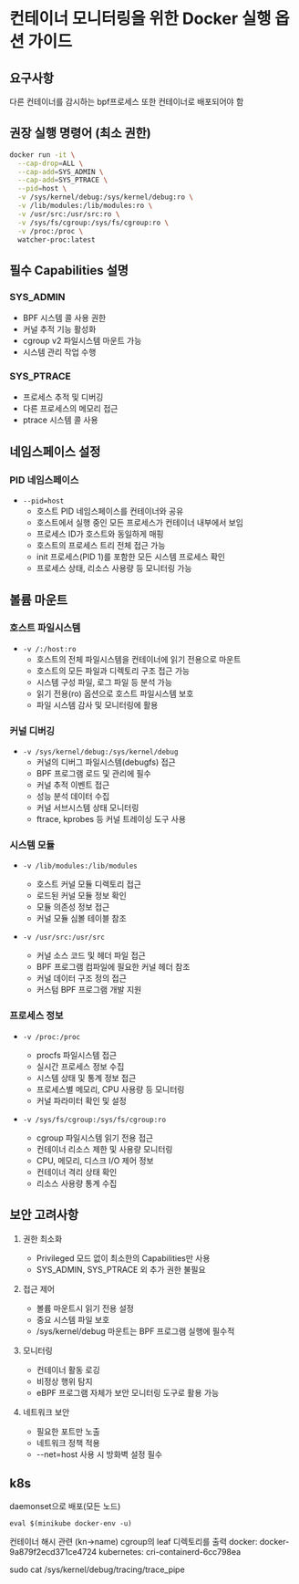 # 컨테이너 모니터링을 위한 Docker 실행 옵션 가이드

## 요구사항
다른 컨테이너를 감시하는 bpf프로세스 또한 컨테이너로 배포되어야 함

## 권장 실행 명령어 (최소 권한)
```bash
docker run -it \
  --cap-drop=ALL \
  --cap-add=SYS_ADMIN \
  --cap-add=SYS_PTRACE \
  --pid=host \
  -v /sys/kernel/debug:/sys/kernel/debug:ro \
  -v /lib/modules:/lib/modules:ro \
  -v /usr/src:/usr/src:ro \
  -v /sys/fs/cgroup:/sys/fs/cgroup:ro \
  -v /proc:/proc \
  watcher-proc:latest
```

## 필수 Capabilities 설명

### SYS_ADMIN
- BPF 시스템 콜 사용 권한
- 커널 추적 기능 활성화
- cgroup v2 파일시스템 마운트 가능
- 시스템 관리 작업 수행

### SYS_PTRACE
- 프로세스 추적 및 디버깅
- 다른 프로세스의 메모리 접근
- ptrace 시스템 콜 사용

## 네임스페이스 설정

### PID 네임스페이스
- `--pid=host`
  - 호스트 PID 네임스페이스를 컨테이너와 공유
  - 호스트에서 실행 중인 모든 프로세스가 컨테이너 내부에서 보임
  - 프로세스 ID가 호스트와 동일하게 매핑
  - 호스트의 프로세스 트리 전체 접근 가능
  - init 프로세스(PID 1)를 포함한 모든 시스템 프로세스 확인
  - 프로세스 상태, 리소스 사용량 등 모니터링 가능

## 볼륨 마운트

### 호스트 파일시스템
- `-v /:/host:ro`
  - 호스트의 전체 파일시스템을 컨테이너에 읽기 전용으로 마운트
  - 호스트의 모든 파일과 디렉토리 구조 접근 가능
  - 시스템 구성 파일, 로그 파일 등 분석 가능
  - 읽기 전용(ro) 옵션으로 호스트 파일시스템 보호
  - 파일 시스템 감사 및 모니터링에 활용

### 커널 디버깅
- `-v /sys/kernel/debug:/sys/kernel/debug`
  - 커널의 디버그 파일시스템(debugfs) 접근
  - BPF 프로그램 로드 및 관리에 필수
  - 커널 추적 이벤트 접근
  - 성능 분석 데이터 수집
  - 커널 서브시스템 상태 모니터링
  - ftrace, kprobes 등 커널 트레이싱 도구 사용

### 시스템 모듈
- `-v /lib/modules:/lib/modules`
  - 호스트 커널 모듈 디렉토리 접근
  - 로드된 커널 모듈 정보 확인
  - 모듈 의존성 정보 접근
  - 커널 모듈 심볼 테이블 참조

- `-v /usr/src:/usr/src`
  - 커널 소스 코드 및 헤더 파일 접근
  - BPF 프로그램 컴파일에 필요한 커널 헤더 참조
  - 커널 데이터 구조 정의 접근
  - 커스텀 BPF 프로그램 개발 지원

### 프로세스 정보
- `-v /proc:/proc`
  - procfs 파일시스템 접근
  - 실시간 프로세스 정보 수집
  - 시스템 상태 및 통계 정보 접근
  - 프로세스별 메모리, CPU 사용량 등 모니터링
  - 커널 파라미터 확인 및 설정

- `-v /sys/fs/cgroup:/sys/fs/cgroup:ro`
  - cgroup 파일시스템 읽기 전용 접근
  - 컨테이너 리소스 제한 및 사용량 모니터링
  - CPU, 메모리, 디스크 I/O 제어 정보
  - 컨테이너 격리 상태 확인
  - 리소스 사용량 통계 수집

## 보안 고려사항
1. 권한 최소화
   - Privileged 모드 없이 최소한의 Capabilities만 사용
   - SYS_ADMIN, SYS_PTRACE 외 추가 권한 불필요

2. 접근 제어
   - 볼륨 마운트시 읽기 전용 설정
   - 중요 시스템 파일 보호
   - /sys/kernel/debug 마운트는 BPF 프로그램 실행에 필수적

3. 모니터링
   - 컨테이너 활동 로깅
   - 비정상 행위 탐지
   - eBPF 프로그램 자체가 보안 모니터링 도구로 활용 가능

4. 네트워크 보안
   - 필요한 포트만 노출
   - 네트워크 정책 적용 
   - --net=host 사용 시 방화벽 설정 필수


## k8s
daemonset으로 배포(모든 노드)


```
eval $(minikube docker-env -u)
```


컨테이너 해시 관련 (kn->name)
cgroup의 leaf 디렉토리를 출력
docker: docker-9a879f2ecd371ce4724
kubernetes: cri-containerd-6cc798ea


sudo cat /sys/kernel/debug/tracing/trace_pipe